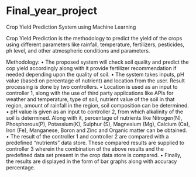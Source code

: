 # Final_year_project
Crop Yield Prediction System using Machine Learning

Crop Yield Prediction is the methodology to predict the yield of the crops using different parameters like rainfall, temperature, fertilizers, pesticides, ph level, and other atmospheric conditions and parameters. 

Methodology: 
•	The proposed system will check soil quality and predict the cop yield accordingly along with it provide fertilizer recommendation if needed depending upon the quality of soil.
•	The system takes inputs, pH value (based on percentage of nutrient) and location from the user. Result processing is done by two controllers. 
•	Location is used as an input to controller 1, along with the use of third party applications like APIs for weather and temperature, type of soil, nutrient value of the soil in that region, amount of rainfall in the region, soil composition can be determined. 
•	pH value is given as an input to controller 2, from which alkalinity of the soil is determined. Along with it, percentage of nutrients like Nitrogen(N), Phosphorous(P), Potassium(K), Sulphur (S), Magnesium (Mg), Calcium (Ca), Iron (Fe), Manganese, Boron and Zinc and Organic matter can be obtained. 
•	The result of the controller 1 and controller 2 are compared with a predefined “nutrients” data store. These compared results are supplied to controller 3 wherein the combination of the above results and the predefined data set present in the crop data store is compared. 
•	Finally, the results are displayed in the form of bar graphs along with accuracy percentage. 
